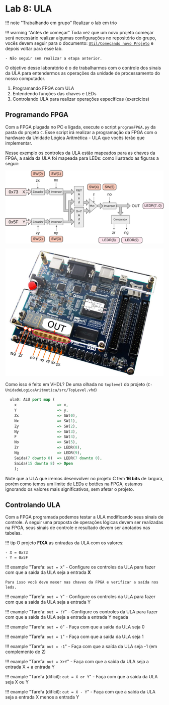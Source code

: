 # Lab 8: ULA 

!!! note "Trabalhando em grupo"
    Realizar o lab em trio

!!! warning "Antes de começar"
    Toda vez que um novo projeto começar será necessário realizar algumas configurações no repositório do grupo, vocês devem seguir para o documento: [`Util/Começando novo Projeto`](https://insper.github.io/Z01.1/Util-Comecando-novo-projeto/) e depois voltar para esse lab.

    - Não seguir sem realizar a etapa anterior.


O objetivo desse laboratório é o de trabalharmos com o controle dos sinais da ULA para entendermos as operações da unidade de processamento do nosso computador.

1. Programando FPGA com ULA
1. Entendendo funções das chaves e LEDs
1. Controlando ULA para realizar operações específicas (exercícios)

## Programando FPGA

Com a FPGA plugada no PC e ligada, execute o script `programFPGA.py` da pasta do projeto `C`. Esse script irá realizar a programação da FPGA com o hardware da Unidade Lógica Aritmética - ULA que vocês terão que implementar. 

Nesse exemplo os controles da ULA estão mapeados para as chaves da FPGA, a saída da ULA foi mapeada para LEDs: como ilustrado as figuras a seguir:

![ULA Z01](figs/D-ULA/D-ula-fpga-1.png)

![ULA FPGA map](figs/D-ULA/D-ula-fpga-2.png)

Como isso é feito em VHDL? De uma olhada no `toplevel` do projeto (`C-UnidadeLogicaAritmetica/src/TopLevel.vhd`)

``` vhd
  ula0: ALU port map (
    x                  => x,
    Y                  => y,
    Zx                 => SW(0),
    Nx                 => SW(1),
    Zy                 => SW(2),
    Ny                 => SW(3),
    F                  => SW(4),
    No                 => SW(5),
    Zr                 => LEDR(8),
    Ng                 => LEDR(9),
    Saida(7 downto 0)  => LEDR(7 downto 0),
    Saida(15 downto 8) => Open
    );
```

Note que a ULA que iremos desenvolver no projeto C tem **16 bits** de largura, porém como temos um limite de LEDs e botões na FPGA, estamos ignorando os valores mais significativos, sem afetar o projeto.

## Controlando ULA

Com a FPGA programada podemos testar a ULA modificando seus sinais de controle. A seguir uma proposta de operações lógicas devem ser realizadas na FPGA, seus sinais de controle e resultado devem ser anotados nas tabelas.

!!! tip 
    O projeto **FIXA** as entradas da ULA com os valores:

    - X = 0x73  
    - Y = 0x5F

!!! example "Tarefa: `out = X`"
    - Configure os controles da ULA para fazer com que a saída da ULA seja a entrada **X**
    
    Para isso você deve mexer nas chaves da FPGA e verificar a saída nos leds.

!!! example "Tarefa: `out = Y`"
    - Configure os controles da ULA para fazer com que a saída da ULA seja a entrada Y

!!! example "Tarefa: `out = !Y`"
    - Configure os controles da ULA para fazer com que a saída da ULA seja a entrada a entrada Y negada

!!! example "Tarefa: `out = 0`"
    - Faça com que a saída da ULA seja 0

!!! example "Tarefa: `out = 1`"
    - Faça com que a saída da ULA seja 1

!!! example "Tarefa: `out = -1`"
    - Faça com que a saída da ULA seja -1 (em complemento de 2)

!!! example "Tarefa: `out = X+Y`"
    - Faça com que a saída da ULA seja a entrada X + a entrada Y

!!! example "Tarefa (difícil): `out = X or Y`"
    - Faça com que a saída da ULA seja X ou Y

!!! example "Tarefa (difícil): `out = X - Y`"
    - Faça com que a saída da ULA seja a entrada X menos a entrada Y

